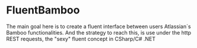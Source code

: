 # FluentBamboo
The main goal here is to create a fluent interface between users Atlassian´s Bamboo functionalities. And the strategy to reach this, is use under the http REST requests, the "sexy" fluent concept in CSharp/C# .NET
